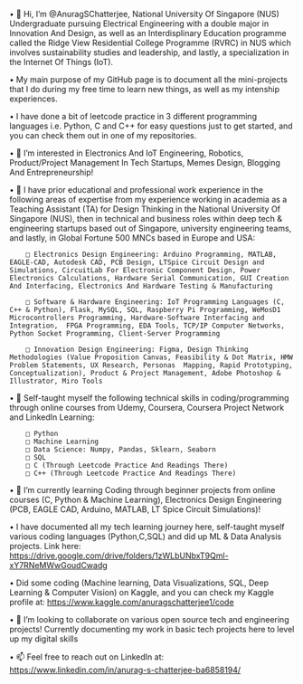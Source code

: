• 👋 Hi, I’m @AnuragSChatterjee, National University Of Singapore (NUS) Undergraduate pursuing Electrical Engineering with a double major in Innovation And Design, as well as an Interdisplinary Education programme called the Ridge View Residential College Programme (RVRC) in NUS which involves sustainability studies and leadership, and lastly, a specialization in the Internet Of Things (IoT). 

• My main purpose of my GitHub page is to document all the mini-projects that I do during my free time to learn new things, as well as my intenship experiences. 

• I have done a bit of leetcode practice in 3 different programming languages i.e. Python, C and C++ for easy questions just to get started, and you can check them out in one of my repositories. 

• 👀 I’m interested in Electronics And IoT Engineering, Robotics, Product/Project Management In Tech Startups, Memes Design, Blogging And Entrepreneurship!

• 💼 I have prior educational and professional work experience in the following areas of expertise from my experience working in academia as a Teaching Assistant (TA) for Design Thinking in the National University Of Singapore (NUS), then in technical and business roles within deep tech & engineering startups based out of Singapore, university engineering teams, and lastly, in Global Fortune 500 MNCs based in Europe and USA:

        □ Electronics Design Engineering: Arduino Programming, MATLAB, EAGLE-CAD, Autodesk CAD, PCB Design, LTSpice Circuit Design and Simulations, CircuitLab For Electronic Component Design, Power Electronics Calculations, Hardware Serial Communication, GUI Creation And Interfacing, Electronics And Hardware Testing & Manufacturing 

        □ Software & Hardware Engineering: IoT Programming Languages (C, C++ & Python), Flask, MySQL, SQL, Raspberry Pi Programming, WeMosD1 Microcontrollers Programming, Hardware-Software Interfacing and Integration,  FPGA Programming, EDA Tools, TCP/IP Computer Networks, Python Socket Programming, Client-Server Programming

        □ Innovation Design Engineering: Figma, Design Thinking Methodologies (Value Proposition Canvas, Feasibility & Dot Matrix, HMW Problem Statements, UX Research, Personas  Mapping, Rapid Prototyping, Conceptualization), Product & Project Management, Adobe Photoshop & Illustrator, Miro Tools


• 📖 Self-taught myself the following technical skills in coding/programming through online courses from Udemy, Coursera, Coursera Project Network and LinkedIn Learning:

        □ Python 
        □ Machine Learning
        □ Data Science: Numpy, Pandas, Sklearn, Seaborn
        □ SQL
        □ C (Through Leetcode Practice And Readings There)
        □ C++ (Through Leetcode Practice And Readings There)

• 🌱 I’m currently learning Coding through beginner projects from online courses (C, Python & Machine Learning), Electronics Design Engineering (PCB, EAGLE CAD, Arduino, MATLAB, LT Spice Circuit Simulations)!

• I have documented all my tech learning journey here, self-taught myself various coding languages (Python,C,SQL) and did up ML & Data Analysis projects. Link here: https://drive.google.com/drive/folders/1zWLbUNbxT9Qml-xY7RNeMWwGoudCwadg

• Did some coding (Machine learning, Data Visualizations, SQL, Deep Learning & Computer Vision) on Kaggle, and you can check my Kaggle profile at: https://www.kaggle.com/anuragschatterjee1/code

• 💞️ I’m looking to collaborate on various open source tech and engineering projects! Currently documenting my work in basic tech projects here to level up my digital skills

• 📫 Feel free to reach out on LinkedIn at: https://www.linkedin.com/in/anurag-s-chatterjee-ba6858194/

<!---
AnuragSChatterjee/AnuragSChatterjee is a ✨ special ✨ repository because its `README.md` (this file) appears on your GitHub profile.
You can click the Preview link to take a look at your changes.
--->
